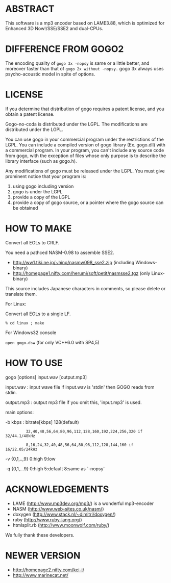 ABSTRACT
========

This software is a mp3 encoder based on LAME3.88, which is optimized for Enhanced 3D Now!/SSE/SSE2 and dual-CPUs.

DIFFERENCE FROM GOGO2
=====================

The encoding quality of `gogo 3x -nopsy` is same or a little better, and moreover faster than that of `gogo 2x without -nopsy.` gogo 3x always uses psycho-acoustic model in spite of options.

LICENSE
=======

If you determine that distribution of gogo requires a patent license, and you obtain a patent license.

Gogo-no-coda is distributed under the LGPL. The modifications are distributed under the LGPL.

You can use gogo in your commercial program under the restrictions of the LGPL. You can include a compiled version of gogo library (Ex. gogo.dll) with a commercial program. In your program, you can't include any source code from gogo, with the exception of files whose only purpose is to describe the library interface (such as gogo.h).

Any modifications of gogo must be released under the LGPL. You must give prominent notice that your program is:

1. using gogo including version
2. gogo is under the LGPL
3. provide a copy of the LGPL
4. provide a copy of gogo source, or a pointer where the gogo source can be obtained

HOW TO MAKE
===========

Convert all EOLs to CRLF.

You need a pathced NASM-0.98 to assemble SSE2.

* http://ww1.tiki.ne.jp/~hino/nasmw098_sse2.zip (including Windows-binary)
* http://homepage1.nifty.com/herumi/soft/petit/nasmsse2.tgz (only Linux-binary)

This source includes Japanese characters in comments, so please delete or translate them.
  
  For Linux:

  Convert all EOLs to a single LF.

`% cd linux ; make`

  For Windows32 console

`open gogo.dsw` (for only VC++6.0 with SP4,5)

HOW TO USE
==========

  gogo [options] input.wav [output.mp3]

  input.wav  : input wave file
               if input.wav is 'stdin' then GOGO reads from stdin.

  output.mp3 : output mp3 file
               if you omit this, 'input.mp3' is used.

  main options:

  -b kbps    : bitrate[kbps] 128(default)

             32,40,48,56,64,80,96,112,128,160,192,224,256,320 if 32/44.1/48kHz

             8,16,24,32,40,48,56,64,80,96,112,128,144,160 if 16/22.05/24kHz

  -v {0,1,..,9} 0:high        9:low

  -q {0,1,...9} 0:high  5:default   8:same as `-nopsy'

ACKNOWLEDGEMENTS
================

* LAME (http://www.mp3dev.org/mp3/) is a wonderful mp3-encoder
* NASM (http://www.web-sites.co.uk/nasm/)
* doxygen (http://www.stack.nl/~dimitri/doxygen/)
* ruby (http://www.ruby-lang.org/)
* htmlsplit.rb (http://www.moonwolf.com/ruby/)

We fully thank these developers.

NEWER VERSION
=============

* http://homepage2.nifty.com/kei-i/
* http://www.marinecat.net/

